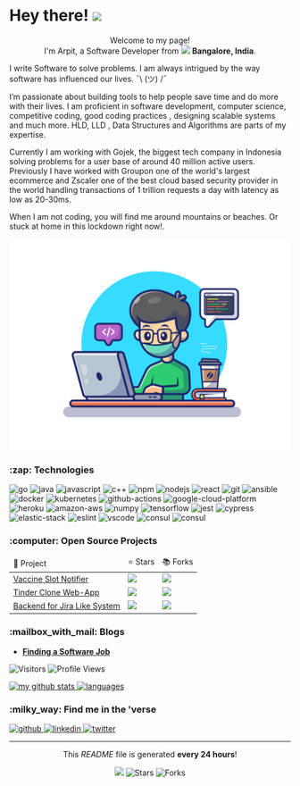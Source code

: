<h1>Hey there! <img src="https://emojis.slackmojis.com/emojis/images/1531849430/4246/blob-sunglasses.gif?1531849430" width="30"/></h1>

<p align="center">Welcome to my page! </br> I'm Arpit, a Software Developer from <img src="https://www.flaticon.com/svg/static/icons/svg/330/330176.svg" width="13"/> <b>Bangalore, India</b>.</p>

<p>
    I write Software to solve problems. I am always intrigued by the way software has influenced our lives.  ¯\ (ツ) /¯

I’m passionate about building tools to help people save time and do more with their lives. I am proficient in software development, computer science, competitive coding, good coding practices , designing scalable systems and much more. HLD, LLD , Data Structures and Algorithms are parts of my expertise.

Currently I am working with Gojek, the biggest tech company in Indonesia solving problems for a user base of around 40 million active users. Previously I have worked with Groupon one of the world's largest ecommerce and Zscaler one of the best cloud based security provider in the world handling transactions of 1 trillion requests a day with latency as low as 20-30ms.
</p>

When I am not coding, you will find me around mountains or beaches. Or stuck at home in this lockdown right now!.
</p>



<div align="center">
    <img src="https://github.com/arpit20adlakha/arpit20adlakha/blob/main/programmer.png" alt="hey" />
</div>

<!-- TECHNOLOGIES -->
<h3>:zap: Technologies</h3>

<p>
<img alt="go" src="https://img.shields.io/badge/Go-black?logo=go&amp;style=plastic" /> <img alt="java" src="https://img.shields.io/badge/Java-black?logo=java&amp;style=plastic" /> <img alt="javascript" src="https://img.shields.io/badge/Javascript-black?logo=javascript&amp;style=plastic" />  <img alt="c++" src="https://img.shields.io/badge/cpp-black?logo=c++&amp;style=plastic"/> <img alt="npm" src="https://img.shields.io/badge/npm-black?logo=npm&amp;style=plastic" /> <img alt="nodejs" src="https://img.shields.io/badge/Node.js-black?logo=node.js&amp;style=plastic" /> <img alt="react" src="https://img.shields.io/badge/React-black?logo=react&amp;style=plastic" />  <img alt="git" src="https://img.shields.io/badge/Git-black?logo=git&amp;style=plastic" /> <img alt="ansible" src="https://img.shields.io/badge/Ansible-black?logo=ansible&amp;style=plastic" /> <img alt="docker" src="https://img.shields.io/badge/Docker-black?logo=docker&amp;style=plastic" /> <img alt="kubernetes" src="https://img.shields.io/badge/Kubernetes-black?logo=kubernetes&amp;style=plastic" /> <img alt="github-actions" src="https://img.shields.io/badge/Github%20Actions-black?logo=github-actions&amp;style=plastic" /> <img alt="google-cloud-platform" src="https://img.shields.io/badge/GCP-black?logo=google-cloud&amp;style=plastic" /> <img alt="heroku" src="https://img.shields.io/badge/Heroku-black?logo=heroku&amp;style=plastic" /> <img alt="amazon-aws" src="https://img.shields.io/badge/AWS-black?logo=amazon-aws&amp;style=plastic" /> <img alt="numpy" src="https://img.shields.io/badge/NumPy-black?logo=numpy&amp;style=plastic" /> <img alt="tensorflow" src="https://img.shields.io/badge/Tensorflow-black?logo=tensorflow&amp;style=plastic" /> <img alt="jest" src="https://img.shields.io/badge/Jest-black?logo=jest&amp;style=plastic" /> <img alt="cypress" src="https://img.shields.io/badge/Cypress-black?logo=cypress&amp;style=plastic" />  <img alt="elastic-stack" src="https://img.shields.io/badge/Elastic%20Stack-black?logo=elastic-stack&amp;style=plastic" /> <img alt="eslint" src="https://img.shields.io/badge/ESLint-black?logo=eslint&amp;style=plastic" /> <img alt="vscode" src="https://img.shields.io/badge/VSCode-black?logo=visual-studio-code&amp;style=plastic" /> <img alt="consul" src="https://img.shields.io/badge/Consul-black?logo=consul&amp;style=plastic"/> <img alt="consul" src="https://img.shields.io/badge/Consul-black?logo=apache-maven" />
</p>

<!-- PROJECTS -->
<h3>:computer: Open Source Projects</h3>

<table>
    <thead>
        <td>🎁 Project </td>
        <td> ⭐ Stars </td>
        <td> 📚 Forks </td>
    </thead>
    <tr>
        <td><a href="https://github.com/arpit20adlakha/cowin-vaccine-scheduler-repo">Vaccine Slot Notifier</a></td>
        <td><img src="https://img.shields.io/github/stars/arpit20adlakha/cowin-vaccine-scheduler-repo?style=plastic&amp;labelColor=343b41%22" /></td>
        <td><img src="https://img.shields.io/github/forks/arpit20adlakha/cowin-vaccine-scheduler-repo?style=plastic&amp;labelColor=343b41" /></td>
    </tr>
    <tr>
        <td><a href="https://github.com/arpit20adlakha/tinder-clone">Tinder Clone Web-App</a></td>
        <td><img src="https://img.shields.io/github/stars/arpit20adlakha/tinder-clone?style=plastic&amp;labelColor=343b41" /></td>
        <td><img src="https://img.shields.io/github/forks/arpit20adlakha/tinder-clone?style=plastic&amp;labelColor=343b41" /></td>
    </tr>
    <tr>
        <td><a href="https://github.com/arpit20adlakha/Jira">Backend for Jira Like System</a></td>
        <td><img src="https://img.shields.io/github/stars/arpit20adlakha/Jira"?style=plastic&amp;labelColor=343b41" /></td>
        <td><img src="https://img.shields.io/github/forks/arpit20adlakha/Jira"?style=plastic&amp;labelColor=343b41" /></td>
    </tr>
</table>

<!-- POSTS -->
<h3>:mailbox_with_mail: Blogs</h3>

<ul>
    <li>
        <a href="https://arpit-adlakha.medium.com/popular-places-to-find-a-software-job-e4be0543ff7a"><b>Finding a Software Job </b></a>
    </li>
</ul>

<!--START_SECTION:waka-->
<!--END_SECTION:waka-->
<p>
<img alt="Visitors" src="https://visitor-badge.laobi.icu/badge?page_id=arpit20adlakha&color=blue"/>
<img alt="Profile Views" src="https://komarev.com/ghpvc/?username=arpit20adlakha"/>
</p>

<a align="center" href="https://vidhi-mody.netlify.app/">
    <img src="https://github-readme-stats.vercel.app/api?username=arpit20adlakha&show_icons=true&theme=tokyonight" alt="my github stats" width="420"/>&nbsp;<img src="https://github-readme-stats.vercel.app/api/top-langs/?username=arpit20adlakha&layout=compact&theme=tokyonight" alt="languages" height="165">
</a>

<!-- SOCIAL -->
<h3>:milky_way: Find me in the 'verse</h3>

<p>
    <a href="https://github.com/arpit20adlakha" target="_blank">
        <img alt="github" src="https://img.shields.io/github/followers/arpit20adlakha?label=GitHub&amp;style=social" />
    </a><a href="https://www.linkedin.com/in/arpit-adlakha-30691a101/" target="_blank">
        <img alt="linkedin" src="https://img.shields.io/badge/Linkedin-grey?logo=linkedin&amp;style=social" />
    </a><a href="https://twitter.com/arpit20adlakha" target="_blank">
        <img alt="twitter" src="https://img.shields.io/twitter/follow/arpit20adlakha?label=Twitter&amp;style=social" />
    </a>
</p>

<hr />

<!-- FOOTER -->
<p align="center">
    This <i>README</i> file is generated <b>every 24 hours</b>!</br>
</p>
<p align="center">
    <img src="https://github.com/arpit20adlakha/arpit20adlakha/workflows/README%20build/badge.svg" /> 
    <img alt="Stars" src="https://img.shields.io/github/stars/arpit20adlakha/arpit20adlakha?style=flat-square&labelColor=343b41"/> 
    <img alt="Forks" src="https://img.shields.io/github/forks/arpit20adlakha/arpit20adlakha?style=flat-square&labelColor=343b41"/>
</p>
